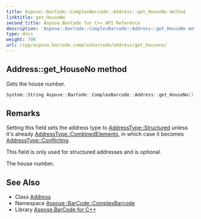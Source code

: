 ```yaml
---
title: Aspose::BarCode::ComplexBarcode::Address::get_HouseNo method
linktitle: get_HouseNo
second_title: Aspose.BarCode for C++ API Reference
description: 'Aspose::BarCode::ComplexBarcode::Address::get_HouseNo method. Gets the house number in C++.'
type: docs
weight: 700
url: /cpp/aspose.barcode.complexbarcode/address/get_houseno/
---
```

## Address::get_HouseNo method


Gets the house number.

```cpp
System::String Aspose::BarCode::ComplexBarcode::Address::get_HouseNo()
```

## Remarks


Setting this field sets the address type to [AddressType::Structured](../../addresstype/) unless it's already [AddressType::CombinedElements](../../addresstype/), in which case it becomes [AddressType::Conflicting](../../addresstype/). 

This field is only used for structured addresses and is optional. 

The house number.
## See Also

* Class [Address](../)
* Namespace [Aspose::BarCode::ComplexBarcode](../../)
* Library [Aspose.BarCode for C++](../../../)
